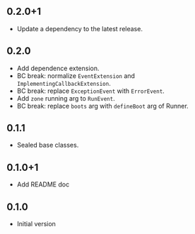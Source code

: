 ## 0.2.0+1

 - Update a dependency to the latest release.

## 0.2.0
- Add dependence extension.
- BC break: normalize `EventExtension` and `ImplementingCallbackExtension`.
- BC break: replace `ExceptionEvent` with `ErrorEvent`.
- Add `zone` running arg to `RunEvent`.
- BC break: replace `boots` arg with `defineBoot` arg of Runner. 
## 0.1.1
- Sealed base classes.

## 0.1.0+1
- Add README doc

## 0.1.0
- Initial version

